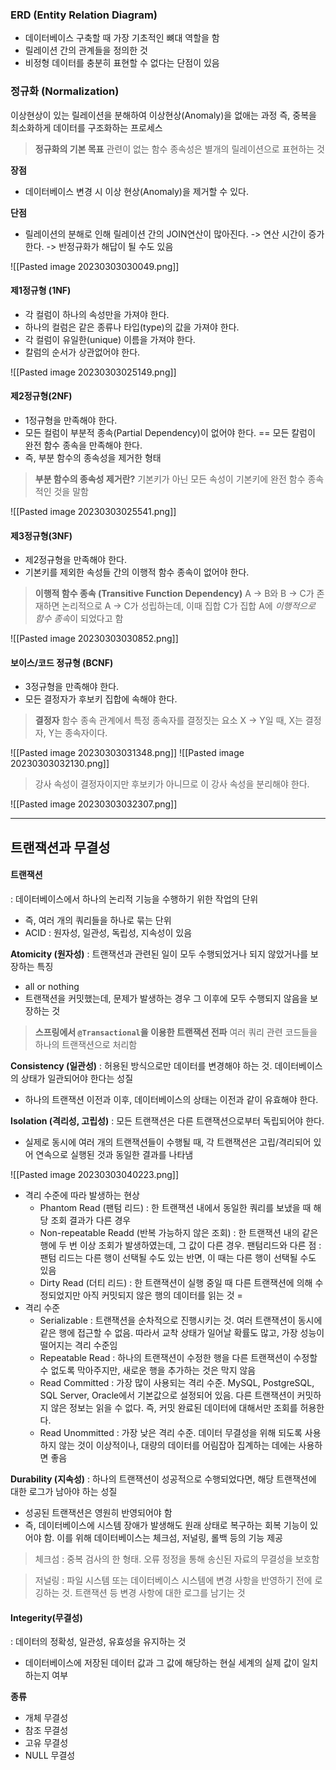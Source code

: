 
### ERD (Entity Relation Diagram)
- 데이터베이스 구축할 때 가장 기초적인 뼈대 역할을 함
- 릴레이션 간의 관계들을 정의한 것
- 비정형 데이터를 충분히 표현할 수 없다는 단점이 있음



### 정규화 (Normalization)

이상현상이 있는 릴레이션을 분해하여 이상현상(Anomaly)을 없애는 과정
즉, 중복을 최소화하게 데이터를 구조화하는 프로세스

>**정규화의 기본 목표**
>관련이 없는 함수 종속성은 별개의 릴레이션으로 표현하는 것

**장점**
- 데이터베이스 변경 시 이상 현상(Anomaly)을 제거할 수 있다.

**단점**
- 릴레이션의 분해로 인해 릴레이션 간의 JOIN연산이 많아진다. -> 연산 시간이 증가한다. -> 반정규화가 해답이 될 수도 있음

![[Pasted image 20230303030049.png]]


#### **제1정규형 (1NF)**
- 각 컬럼이 하나의 속성만을 가져야 한다.  
- 하나의 컬럼은 같은 종류나 타입(type)의 값을 가져야 한다.  
- 각 컬럼이 유일한(unique) 이름을 가져야 한다.  
- 칼럼의 순서가 상관없어야 한다.

![[Pasted image 20230303025149.png]]



#### **제2정규형(2NF)**
- 1정규형을 만족해야 한다.  
- 모든 컬럼이 부분적 종속(Partial Dependency)이 없어야 한다. == 모든 칼럼이 완전 함수 종속을 만족해야 한다.
- 즉, 부분 함수의 종속성을 제거한 형태 

> **부분 함수의 종속성 제거란?**
> 기본키가 아닌 모든 속성이 기본키에 완전 함수 종속적인 것을 말함

![[Pasted image 20230303025541.png]]



#### **제3정규형(3NF)**

- 제2정규형을 만족해야 한다.
- 기본키를 제외한 속성들 간의 이행적 함수 종속이 없어야 한다.

> **이행적 함수 종속 (Transitive Function Dependency)**
> A → B와 B → C가 존재하면 논리적으로 A → C가 성립하는데, 이때 집합 C가 집합 A에 *이행적으로 함수 종속*이 되었다고 함

![[Pasted image 20230303030852.png]]



#### 보이스/코드 정규형 (BCNF)

- 3정규형을 만족해야 한다.  
- 모든 결정자가 후보키 집합에 속해야 한다.

>**결정자**
>함수 종속 관계에서 특정 종속자를 결정짓는 요소
>X → Y일 때, X는 결정자, Y는 종속자이다.

![[Pasted image 20230303031348.png]]
![[Pasted image 20230303032130.png]]
>강사 속성이 결정자이지만 후보키가 아니므로 이 강사 속성을 분리해야 한다.


![[Pasted image 20230303032307.png]]



---


## 트랜잭션과 무결성

#### 트랜잭션
: 데이터베이스에서 하나의 논리적 기능을 수행하기 위한 작업의 단위

- 즉, 여러 개의 쿼리들을 하나로 묶는 단위
- ACID : 원자성, 일관성, 독립성, 지속성이 있음

**Atomicity (원자성)**
: 트랜잭션과 관련된 일이 모두 수행되었거나 되지 않았거나를 보장하는 특징
- all or nothing
- 트랜잭션을 커밋했는데, 문제가 발생하는 경우 그 이후에 모두 수행되지 않음을 보장하는 것

>**스프링에서 `@Transactional`을 이용한 트랜잭션 전파**
>여러 쿼리 관련 코드들을 하나의 트랜잭션으로 처리함


**Consistency (일관성)**
: 허용된 방식으로만 데이터를 변경해야 하는 것. 데이터베이스의 상태가 일관되어야 한다는 성질
- 하나의 트랜잭션 이전과 이후, 데이터베이스의 상태는 이전과 같이 유효해야 한다.


**Isolation (격리성, 고립성)**
: 모든 트랜잭션은 다른 트랜잭션으로부터 독립되어야 한다.
- 실제로 동시에 여러 개의 트랜잭션들이 수행될 때, 각 트랜잭션은 고립/격리되어 있어 연속으로 실행된 것과 동일한 결과를 나타냄

![[Pasted image 20230303040223.png]]

- 격리 수준에 따라 발생하는 현상
	- Phantom Read (팬텀 리드) : 한 트랜잭션 내에서 동일한 쿼리를 보냈을 때 해당 조회 결과가 다른 경우
	- Non-repeatable Readd (반복 가능하지 않은 조회) : 한 트랜잭션 내의 같은 행에 두 번 이상 조회가 발생하였는데, 그 값이 다른 경우. 팬텀리드와 다른 점 : 팬텀 리드는 다른 행이 선택될 수도 있는 반면, 이 때는 다른 행이 선택될 수도 있음
	- Dirty Read (더티 리드) : 한 트랜잭션이 실행 중일 때 다른 트랜잭션에 의해 수정되었지만 아직 커밋되지 않은 행의 데이터를 읽는 것
= 
- 격리 수준
	- Serializable : 트랜잭션을 순차적으로 진행시키는 것. 여러 트랜잭션이 동시에 같은 행에 접근할 수 없음. 따라서 교착 상태가 일어날 확률도 많고, 가장 성능이 떨어지는 격리 수준임
	- Repeatable Read : 하나의 트랜잭션이 수정한 행을 다른 트랜잭션이 수정할 수 없도록 막아주지만, 새로운 행을 추가하는 것은 막지 않음
	- Read Committed : 가장 많이 사용되는 격리 수준. MySQL, PostgreSQL, SQL Server, Oracle에서 기본값으로 설정되어 있음. 다른 트랜잭션이 커밋하지 않은 정보는 읽을 수 없다. 즉, 커밋 완료된 데이터에 대해서만 조회를 허용한다.
	- Read Unommitted : 가장 낮은 격리 수준. 데이터 무결성을 위해 되도록 사용하지 않는 것이 이상적이나, 대량의 데이터를 어림잡아 집계하는 데에는 사용하면 좋음


**Durability (지속성)**
: 하나의 트랜잭션이 성공적으로 수행되었다면, 해당 트랜잭션에 대한 로그가 남아야 하는 성질

- 성공된 트랜잭션은 영원히 반영되어야 함
- 즉, 데이터베이스에 시스템 장애가 발생해도 원래 상태로 복구하는 회복 기능이 있어야 함. 이를 위해 데이터베이스는 체크섬, 저널링, 롤백 등의 기능 제공


> 체크섬 : 중복 검사의 한 형태. 오류 정정을 통해 송신된 자료의 무결성을 보호함

> 저널링 : 파일 시스템 또는 데이터베이스 시스템에 변경 사항을 반영하기 전에 로깅하는 것. 트랜잭션 등 변경 사항에 대한 로그를 남기는 것


#### **Integerity(무결성)**

: 데이터의 정확성, 일관성, 유효성을 유지하는 것

- 데이터베이스에 저장된 데이터 값과 그 값에 해당하는 현실 세계의 실제 값이 일치하는지 여부

**종류**
- 개체 무결성
- 참조 무결성
- 고유 무결성
- NULL 무결성
